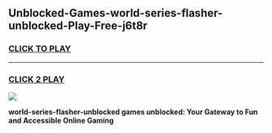 
## Unblocked-Games-world-series-flasher-unblocked-Play-Free-j6t8r
<h3>
<a href="https://premium76.site?title=world-series-flasher-unblocked&ref=23A">CLICK TO PLAY</a></h3>
<hr>

<h3>
<a href="https://premium76.site?title=world-series-flasher-unblocked&ref=23A">CLICK 2 PLAY</a>
  
</h3>

<a href="https://premium76.site?title=world-series-flasher-unblocked&ref=23A"><img src="https://clearcache.store/games.png"></a>


**world-series-flasher-unblocked games unblocked: Your Gateway to Fun and Accessible Online Gaming**
